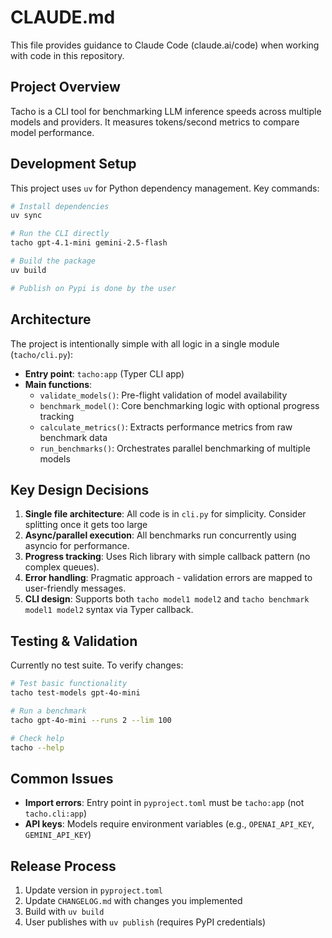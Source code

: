 # CLAUDE.md

This file provides guidance to Claude Code (claude.ai/code) when working with code in this repository.

## Project Overview

Tacho is a CLI tool for benchmarking LLM inference speeds across multiple models and providers. It measures tokens/second metrics to compare model performance.

## Development Setup

This project uses `uv` for Python dependency management. Key commands:

```bash
# Install dependencies
uv sync

# Run the CLI directly
tacho gpt-4.1-mini gemini-2.5-flash

# Build the package
uv build

# Publish on Pypi is done by the user
```

## Architecture

The project is intentionally simple with all logic in a single module (`tacho/cli.py`):

- **Entry point**: `tacho:app` (Typer CLI app)
- **Main functions**:
  - `validate_models()`: Pre-flight validation of model availability
  - `benchmark_model()`: Core benchmarking logic with optional progress tracking
  - `calculate_metrics()`: Extracts performance metrics from raw benchmark data
  - `run_benchmarks()`: Orchestrates parallel benchmarking of multiple models

## Key Design Decisions

1. **Single file architecture**: All code is in `cli.py` for simplicity. Consider splitting once it gets too large
2. **Async/parallel execution**: All benchmarks run concurrently using asyncio for performance.
3. **Progress tracking**: Uses Rich library with simple callback pattern (no complex queues).
4. **Error handling**: Pragmatic approach - validation errors are mapped to user-friendly messages.
5. **CLI design**: Supports both `tacho model1 model2` and `tacho benchmark model1 model2` syntax via Typer callback.

## Testing & Validation

Currently no test suite. To verify changes:

```bash
# Test basic functionality
tacho test-models gpt-4o-mini

# Run a benchmark
tacho gpt-4o-mini --runs 2 --lim 100

# Check help
tacho --help
```

## Common Issues

- **Import errors**: Entry point in `pyproject.toml` must be `tacho:app` (not `tacho.cli:app`)
- **API keys**: Models require environment variables (e.g., `OPENAI_API_KEY`, `GEMINI_API_KEY`)


## Release Process

1. Update version in `pyproject.toml`
2. Update `CHANGELOG.md` with changes you implemented
3. Build with `uv build`
4. User publishes with `uv publish` (requires PyPI credentials)